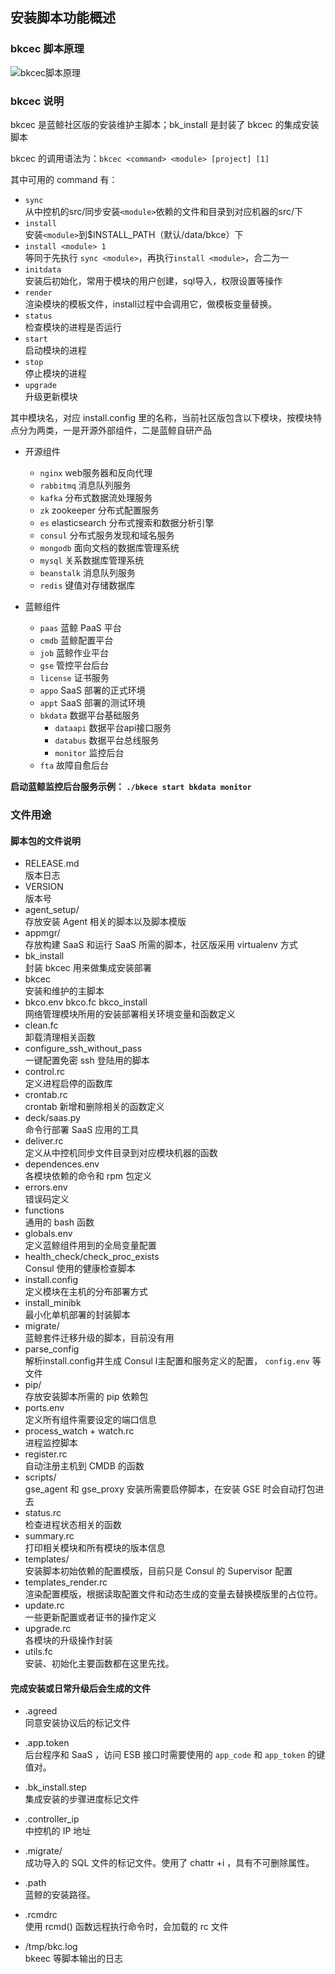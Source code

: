 ## 安装脚本功能概述

### bkcec 脚本原理

![bkcec脚本原理](/assets/bkcec_flow.png)

### bkcec 说明

bkcec 是蓝鲸社区版的安装维护主脚本；bk_install 是封装了 bkcec 的集成安装脚本

bkcec 的调用语法为：`bkcec <command> <module> [project] [1]`

其中可用的 command 有：

* `sync`  
从中控机的src/同步安装`<module>`依赖的文件和目录到对应机器的src/下
* `install`  
安装`<module>`到$INSTALL_PATH（默认/data/bkce）下
* `install <module> 1`  
等同于先执行 `sync <module>`，再执行`install <module>`，合二为一
* `initdata`  
安装后初始化，常用于模块的用户创建，sql导入，权限设置等操作
* `render`  
渲染模块的模板文件，install过程中会调用它，做模板变量替换。
* `status`  
检查模块的进程是否运行
* `start`  
启动模块的进程
* `stop`  
停止模块的进程
* `upgrade`  
升级更新模块

其中模块名，对应 install.config 里的名称，当前社区版包含以下模块，按模块特点分为两类，一是开源外部组件，二是蓝鲸自研产品

* 开源组件
  - `nginx`  web服务器和反向代理
  - `rabbitmq` 消息队列服务
  - `kafka` 分布式数据流处理服务
  - `zk` zookeeper 分布式配置服务
  - `es` elasticsearch 分布式搜索和数据分析引擎
  - `consul` 分布式服务发现和域名服务
  - `mongodb` 面向文档的数据库管理系统
  - `mysql` 关系数据库管理系统
  - `beanstalk` 消息队列服务
  - `redis` 键值对存储数据库

* 蓝鲸组件
  - `paas` 蓝鲸 PaaS 平台
  - `cmdb` 蓝鲸配置平台
  - `job` 蓝鲸作业平台
  - `gse` 管控平台后台
  - `license` 证书服务
  - `appo`  SaaS 部署的正式环境
  - `appt` SaaS 部署的测试环境
  - `bkdata` 数据平台基础服务
    - `dataapi` 数据平台api接口服务
    - `databus` 数据平台总线服务
    - `monitor` 监控后台
  - `fta` 故障自愈后台

**启动蓝鲸监控后台服务示例： `./bkece start bkdata monitor`**

### 文件用途

#### 脚本包的文件说明

* RELEASE.md  
版本日志
* VERSION  
版本号
* agent_setup/  
存放安装 Agent 相关的脚本以及脚本模版
* appmgr/  
存放构建 SaaS 和运行 SaaS 所需的脚本，社区版采用 virtualenv 方式
* bk_install  
封装 bkcec 用来做集成安装部署
* bkcec  
安装和维护的主脚本
* bkco.env bkco.fc bkco_install  
网络管理模块所用的安装部署相关环境变量和函数定义
* clean.fc  
卸载清理相关函数
* configure_ssh_without_pass  
一键配置免密 ssh 登陆用的脚本
* control.rc  
定义进程启停的函数库
* crontab.rc  
crontab 新增和删除相关的函数定义
* deck/saas.py  
命令行部署 SaaS 应用的工具
* deliver.rc  
定义从中控机同步文件目录到对应模块机器的函数
* dependences.env  
各模块依赖的命令和 rpm 包定义
* errors.env  
错误码定义
* functions  
通用的 bash 函数
* globals.env  
定义蓝鲸组件用到的全局变量配置
* health_check/check_proc_exists  
Consul 使用的健康检查脚本
* install.config  
定义模块在主机的分布部署方式
* install_minibk  
最小化单机部署的封装脚本
* migrate/  
蓝鲸套件迁移升级的脚本，目前没有用
* parse_config  
解析install.config并生成 Consul l主配置和服务定义的配置， `config.env` 等文件
* pip/  
存放安装脚本所需的 pip 依赖包
* ports.env  
定义所有组件需要设定的端口信息
* process_watch + watch.rc  
进程监控脚本
* register.rc  
自动注册主机到 CMDB 的函数
* scripts/  
gse_agent 和 gse_proxy 安装所需要启停脚本，在安装 GSE 时会自动打包进去
* status.rc  
检查进程状态相关的函数
* summary.rc  
打印相关模块和所有模块的版本信息
* templates/  
安装脚本初始依赖的配置模版，目前只是 Consul 的 Supervisor 配置
* templates_render.rc  
渲染配置模版，根据读取配置文件和动态生成的变量去替换模版里的占位符。
* update.rc  
一些更新配置或者证书的操作定义
* upgrade.rc  
各模块的升级操作封装
* utils.fc  
安装、初始化主要函数都在这里先找。

#### 完成安装或日常升级后会生成的文件

* .agreed  
同意安装协议后的标记文件

* .app.token  
后台程序和 SaaS ，访问 ESB 接口时需要使用的 `app_code` 和 `app_token` 的键值对。

* .bk_install.step  
集成安装的步骤进度标记文件

* .controller_ip  
中控机的 IP 地址

* .migrate/   
成功导入的 SQL 文件的标记文件。使用了 chattr +i ，具有不可删除属性。

* .path  
蓝鲸的安装路径。

* .rcmdrc  
使用 rcmd() 函数远程执行命令时，会加载的 rc 文件

* /tmp/bkc.log  
bkeec 等脚本输出的日志
